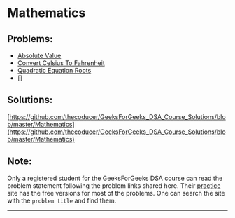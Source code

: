
# Mathematics
## Problems:
- [Absolute Value](https://practice.geeksforgeeks.org/problems/absolute-value/1/)
- [Convert Celsius To Fahrenheit](https://practice.geeksforgeeks.org/problems/convert-celsius-to-fahrenheit/1/)
- [Quadratic Equation Roots](https://practice.geeksforgeeks.org/problems/quadratic-equation-roots/1/?track=SPCF-Mathematics&batchId=154)
- []

## Solutions:
[https://github.com/thecoducer/GeeksForGeeks_DSA_Course_Solutions/blob/master/Mathematics](https://github.com/thecoducer/GeeksForGeeks_DSA_Course_Solutions/blob/master/Mathematics)

## Note:
Only a registered student for the GeeksForGeeks DSA course can read the problem statement following the problem links shared here. Their [practice](https://practice.geeksforgeeks.org/) site has the free versions for most of the problems. One can search the site with the `problem title` and find them.
- - - -